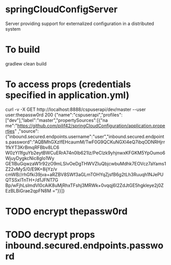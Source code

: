 # springCloudConfigServer
Server providing support for externalized configuration in a distributed system


# To build
gradlew clean build


# To access props (credentials specified in application.yml)
curl -v -X GET http://localhost:8888/cspuserapi/dev/master --user user:thepassw0rd
200 {"name":"cspuserapi","profiles":["dev"],"label":"master","propertySources":[{"na
    me":"https://github.com/pilif42/springCloudConfiguration/application.properties"
    ,"source":{"inbound.secured.endpoints.username":"user","inbound.secured.endpoint
    s.password":"AQBMhGXzlfEHcaumM/TwF0G9QCKuNGXl4eQ7ibqODNRHjrr1fkYT3KrBmqRFBbv8LC6
    W0zYI1fguYb2eytBWCuERrA74n0lb621lz/PeClzk9yhjnwxKFGKM5YpOumo6WjuyDygkcNic8gIo1Wy
    GE1lBuGqwzaW1r92zO9mLSlvOeDgTHWVZluQbjcwbuMdhk7EOVcz7aYams1Z22vMyS/0/E9K+8ijYz/v
    cmWB//rhGfki39jva+aRZBV8SWf3aGLmTOHYqZjsfB6g2tLh3Ruuqh1NJePUQTSSxITnTH+/d1JFNT7G
    Bp/wFjhLslmdVI0cAiK8uMjRhxTFshj3MRWk+0vqqj6I2ZdJtGE5hgkleye2j0ZEzBLBiGrae2qpFN8M
    ="}}]}


# TODO encrypt thepassw0rd
# TODO decrypt props inbound.secured.endpoints.password

